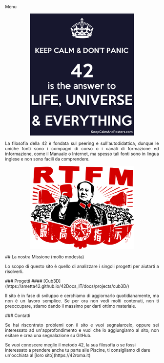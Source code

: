 <div class="container">
  <div class="row">
    <div class="col-8">Menu</div>
    <div class="col-4">
      <p align="center">
        <img width="342" src="img/42img.png">
      </p>
      <p align="justify">
        La filosofia della 42 è fondata sul peering e sull'autodidattica, dunque le uniche fonti sono i compagni di corso o i canali di formazione ed informazione, come il Manuale o Internet, ma spesso tali fonti sono in lingua inglese e non sono facili da comprendere. 
      </p>
      <p align="center">
        <img width="342" src="img/RTFMimg.png">
      </p>
      ## La nostra Missione (molto modesta)
      <p align="justify">
        Lo scopo di questo sito è quello di analizzare i singoli progetti per aiutarti a risolverli.
      </p>
      ### Progetti
      #### [Cub3D](https://ametta42.github.io/42Docs_IT/docs/projects/cub3D/)
      <p align="justify">
        Il sito è in fase di sviluppo e cerchiamo di aggiornarlo quotidianamente, ma non è un lavoro semplice. Se per ora non vedi molti contenuti, non ti preoccupare, stiamo dando il massimo per darti ottimo materiale.
      </p>
      ### Contatti
      <p align="justify">
      Se hai riscontrato problemi con il sito e vuoi segnalarcelo, oppure sei interessato ad un'approfondimento e vuoi che lo aggiungiamo al sito, non esitare e crea una segnalazione su GitHub.
      </p>
      Se vuoi conoscere meglio il metodo 42, la sua filosofia o se fossi interessato a prendere anche tu parte alle Piscine, ti consigliamo di dare un'occhiata al [loro sito](https://42roma.it)
    </div>
  </div>
</div>
